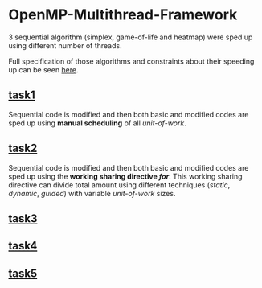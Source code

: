 # OpenMP-Multithread-Framework
3 sequential algorithm (simplex, game-of-life and heatmap) were sped up using different number of threads.

Full specification of those algorithms and constraints about their speeding up can be seen [here](https://github.com/mdodovic/OpenMP-Multithread-Framework/blob/main/problems_description.pdf).

## [task1](https://github.com/mdodovic/OpenMP-Multithread-Framework/tree/main/task1_simplex)

Sequential code is modified and then both basic and modified codes are sped up using **manual scheduling** of all _unit-of-work_.

## [task2](https://github.com/mdodovic/OpenMP-Multithread-Framework/tree/main/task1_simplex)

Sequential code is modified and then both basic and modified codes are sped up using the **working sharing directive _for_**. This working sharing directive can divide total amount using different techniques (_static_, _dynamic_, _guided_) with variable _unit-of-work_ sizes.

## [task3](https://github.com/mdodovic/OpenMP-Multithread-Framework/tree/main/task1_simplex)

## [task4](https://github.com/mdodovic/OpenMP-Multithread-Framework/tree/main/task1_simplex)

## [task5](https://github.com/mdodovic/OpenMP-Multithread-Framework/tree/main/task1_simplex)
